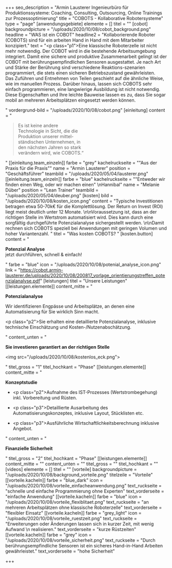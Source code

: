 +++
seo_description = "Armin Lausterer Ingenieurbüro für Produktionssysteme: Coaching, Consulting, Outsourcing, Online Trainings zur Prozessoptimierung"
title = "COBOTS - Kollaborative Robotersysteme"
type = "page"
[anwendungsgebiete]
elemente = []
titel = ""
[cobot]
backgroundpicture = "/uploads/2020/10/08/cobot_background.png"
headline = "WAS ist ein COBOT"
headline2 = "Kollaborierende Roboter (COBOTS) sind für ein arbeiten Hand in Hand mit dem Mitarbeiter konzipiert."
text = "<p class=\"p1\">Eine klassische Roboterzelle ist nicht mehr notwendig. Der COBOT wird in die bestehende Arbeitsumgebung integriert. Damit eine sichere und produktive Zusammenarbeit gelingt ist der COBOT mit berührungsempfindlichen Sensoren ausgestattet. Je nach Art und Stärke der Berührung sind verschiedene Reaktions-szenarien programmiert, die stets einen sicheren Betriebszustand gewährleisten. <br> Das Zuführen und Entnehmen von Teilen geschieht auf die ähnliche Weise, wie im manuellen Prozess. Darüber hinaus, lassen sich COBOTS sehr einfach programmieren, eine langwierige Ausbildung ist nicht notwendig. Diese Eigenschaften und Ihre leichte Bauweise lassen es zu, dass Sie sogar mobil an mehreren Arbeitsplätzen eingesetzt werden können.</p>"
vordergrund-bild = "/uploads/2020/10/08/cobot.png"
[einleitung]
content = "<blockquote><p>Es ist keine andere <br> Technologie in Sicht, die die <br> Produktion unserer mittel-<br> ständischen Unternehmen, in <br> den nächsten Jahren so stark <br> verändern wird, wie COBOTS.“</p></blockquote>"
[[einleitung.team_einzeln]]
farbe = "grey"
kachelruckseite = "\"Aus der Praxis für die Praxis\""
name = "Armin Lausterer"
position = "Geschäftsführer"
teambild = "/uploads/2020/05/04/lausterer.png"
[[einleitung.team_einzeln]]
farbe = "blue"
kachelruckseite = "\"Entweder wir finden einen Weg, oder wir machen einen\"  \nHannibal"
name = "Melanie Düber"
position = "Lean Trainer"
teambild = "/uploads/2020/05/04/deuber.png"
[kosten]
bild = "/uploads/2020/10/08/kosten_icon.png"
content = "Typische Investitionen betragen etwa 50-70k€ für die Komplettlösung. Der Return on Invest (ROI) liegt meist deutlich unter 12 Monate. \n\nVoraussetzung ist, dass an der richtigen Stelle im Wertstrom automatisiert wird. Dies kann durch eine sorgfältig durchgeführte Potenzialanalyse sichergestellt werden. \n\nDamit rechnen sich COBOTS speziell bei Anwendungen mit geringen Volumen und hoher Variantenzahl. "
titel = "Was kosten COBOTS? "
[kosten.button]
content = "<p><strong>Potenzial Analyse<br></strong>jetzt durchführen, schnell &amp; einfach!</p>"
farbe = "blue"
icon = "/uploads/2020/10/08/potenial_analyse_icon.png"
link = "https://cobot.armin-lausterer.de/uploads/2020/10/08/200817_vorlage_orientierungstreffen_potenzialanalyse.pdf"
[leistungen]
titel = "Unsere Leistungen"
[[leistungen.elemente]]
content_mitte = "<p><strong>Potenzialanalyse <br></strong></p><p>Wir identifizieren Engpässe und Arbeitsplätze, an denen eine Automatisierung für Sie wirklich Sinn macht.</p><p class=\"p2\">Sie erhalten eine detaillierte Potenzialanalyse, inklusive technische Einschätzung und Kosten-/Nutzenabschätzung.</p>"
content_unten = "<p><strong>Sie investieren garantiert an der richtigen Stelle</strong></p><p><img src=\"/uploads/2020/10/08/kostenlos_eck.png\"></p>"
titel_gross = "1"
titel_hochkant = "Phase"
[[leistungen.elemente]]
content_mitte = "<p><strong>Konzeptstudie</strong></p><ul><li><p class=\"p2\">Aufnahme des IST-Prozesses (Wertstrombegehung) inkl. Vorbereitung und Rüsten.</p></li><li><p class=\"p3\">Detaillierte Ausarbeitung des Automatisierungskonzeptes, inklusive Layout, Stücklisten etc.</p></li><li><p class=\"p3\">Ausführliche Wirtschaftlichkeitsberechnung inklusive Angebot.</p></li></ul>"
content_unten = "<p><strong>Finanzielle Sicherheit</strong></p>"
titel_gross = "2"
titel_hochkant = "Phase"
[[leistungen.elemente]]
content_mitte = ""
content_unten = ""
titel_gross = ""
titel_hochkant = ""
[videos]
elemente = []
titel = ""
[vorteile]
backgroundpicture = "/uploads/2020/10/08/background_vorteile.png"
titelzeile = "Vorteile"
[[vorteile.kacheln]]
farbe = "blue_dark"
icon = "/uploads/2020/10/08/vorteile_einfacheanwendung.png"
text_ruckseite = "schnelle und einfache Programmierung ohne Experten"
text_vorderseite = "einfache Anwendung"
[[vorteile.kacheln]]
farbe = "blue"
icon = "/uploads/2020/10/08/vorteile_flexiblitaet.png"
text_ruckseite = "an mehreren Arbeitsplätzen ohne klassische Roboterzelle"
text_vorderseite = "flexibler Einsatz"
[[vorteile.kacheln]]
farbe = "grey_light"
icon = "/uploads/2020/10/08/vorteile_ruestzeit.png"
text_ruckseite = "Erweiterungen oder Änderungen lassen sich in kurzer Zeit, mit wenig Aufwand   \n realisieren."
text_vorderseite = "kurze Rüstzeiten"
[[vorteile.kacheln]]
farbe = "grey"
icon = "/uploads/2020/10/08/vorteile_sicherheit.png"
text_ruckseite = "Durch berührungsempfindliche Sensoren ist ein sicheres Hand-in-Hand Arbeiten gewährleistet."
text_vorderseite = "hohe Sicherheit"

+++
